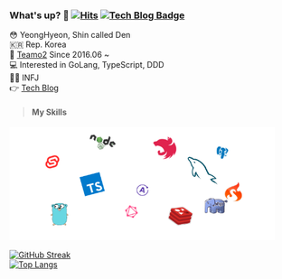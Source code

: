 ### What's up? 👊 [![Hits](https://hits.seeyoufarm.com/api/count/incr/badge.svg?url=https%3A%2F%2Fgithub.com%2FshinYeongHyeon&count_bg=%2379C83D&title_bg=%23555555&icon=smugmug.svg&icon_color=%23E7E7E7&title=hits&edge_flat=false)](https://hits.seeyoufarm.com) [![Tech Blog Badge](https://img.shields.io/badge/dev-blog-lightgrey)](https://den-shin.tistory.com)

😳 YeongHyeon, Shin called Den  
🇰🇷 Rep. Korea  
💼 [Teamo2](http://teamo2.kr) Since 2016.06 ~  
💻 Interested in GoLang, TypeScript, DDD  
:raising_hand_man: INFJ  
👉 [Tech Blog](https://den-shin.tistory.com)  

> #### My Skills
<img src="/github_readme.png" width="470" height="200">

[![GitHub Streak](https://github-readme-streak-stats.herokuapp.com/?user=shinYeongHyeon&theme=flag-india)](https://github.com/DenverCoder1/github-readme-streak-stats)  
[![Top Langs](https://github-readme-stats.vercel.app/api/top-langs/?username=shinYeongHyeon&hide=html,css&layout=compact&langs_count=10&exclude_repo=shinYeongHyeon.github.io)](https://github.com/anuraghazra/github-readme-stats)
